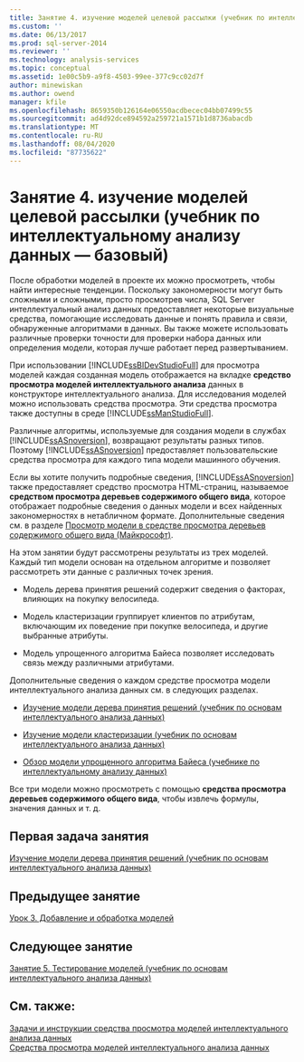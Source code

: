 ```yaml
---
title: Занятие 4. изучение моделей целевой рассылки (учебник по интеллектуальному анализу данных — базовый) | Документация Майкрософт
ms.custom: ''
ms.date: 06/13/2017
ms.prod: sql-server-2014
ms.reviewer: ''
ms.technology: analysis-services
ms.topic: conceptual
ms.assetid: 1e00c5b9-a9f8-4503-99ee-377c9cc02d7f
author: minewiskan
ms.author: owend
manager: kfile
ms.openlocfilehash: 8659350b126164e06550acdbecec04bb07499c55
ms.sourcegitcommit: ad4d92dce894592a259721a1571b1d8736abacdb
ms.translationtype: MT
ms.contentlocale: ru-RU
ms.lasthandoff: 08/04/2020
ms.locfileid: "87735622"
---
```

# <a name="lesson-4-exploring-the-targeted-mailing-models-basic-data-mining-tutorial"></a>Занятие 4. изучение моделей целевой рассылки (учебник по интеллектуальному анализу данных — базовый)
  После обработки моделей в проекте их можно просмотреть, чтобы найти интересные тенденции. Поскольку закономерности могут быть сложными и сложными, просто просмотрев числа, SQL Server интеллектуальный анализ данных предоставляет некоторые визуальные средства, помогающие исследовать данные и понять правила и связи, обнаруженные алгоритмами в данных. Вы также можете использовать различные проверки точности для проверки набора данных или определения модели, которая лучше работает перед развертыванием.  
  
 При использовании [!INCLUDE[ssBIDevStudioFull](../includes/ssbidevstudiofull-md.md)] для просмотра моделей каждая созданная модель отображается на вкладке **средство просмотра моделей интеллектуального анализа** данных в конструкторе интеллектуального анализа. Для исследования моделей можно использовать средства просмотра. Эти средства просмотра также доступны в среде [!INCLUDE[ssManStudioFull](../includes/ssmanstudiofull-md.md)].  
  
 Различные алгоритмы, используемые для создания модели в службах [!INCLUDE[ssASnoversion](../includes/ssasnoversion-md.md)], возвращают результаты разных типов. Поэтому [!INCLUDE[ssASnoversion](../includes/ssasnoversion-md.md)] предоставляет пользовательские средства просмотра для каждого типа модели машинного обучения.  
  
 Если вы хотите получить подробные сведения, [!INCLUDE[ssASnoversion](../includes/ssasnoversion-md.md)] также предоставляет средство просмотра HTML-страниц, называемое **средством просмотра деревьев содержимого общего вида**, которое отображает подробные сведения о данных модели и всех найденных закономерностях в нетабличном формате. Дополнительные сведения см. в разделе [Просмотр модели в средстве просмотра деревьев содержимого общего вида (Майкрософт)](../../2014/analysis-services/data-mining/browse-a-model-using-the-microsoft-generic-content-tree-viewer.md).  
  
 На этом занятии будут рассмотрены результаты из трех моделей. Каждый тип модели основан на отдельном алгоритме и позволяет рассмотреть эти данные с различных точек зрения.  
  
-   Модель дерева принятия решений содержит сведения о факторах, влияющих на покупку велосипеда.  
  
-   Модель кластеризации группирует клиентов по атрибутам, включающим их поведение при покупке велосипеда, и другие выбранные атрибуты.  
  
-   Модель упрощенного алгоритма Байеса позволяет исследовать связь между различными атрибутами.  
  
 Дополнительные сведения о каждом средстве просмотра модели интеллектуального анализа данных см. в следующих разделах.  
  
-   [Изучение модели дерева принятия решений &#40;учебник по основам интеллектуального анализа данных&#41;](../../2014/tutorials/exploring-the-decision-tree-model-basic-data-mining-tutorial.md)  
  
-   [Изучение модели кластеризации &#40;учебник по основам интеллектуального анализа данных&#41;](../../2014/tutorials/exploring-the-clustering-model-basic-data-mining-tutorial.md)  
  
-   [Обзор модели упрощенного алгоритма Байеса &#40;учебнике по интеллектуальному анализу данных&#41;](../../2014/tutorials/exploring-the-naive-bayes-model-basic-data-mining-tutorial.md)  
  
 Все три модели можно просмотреть с помощью **средства просмотра деревьев содержимого общего вида**, чтобы извлечь формулы, значения данных и т. д.  
  
## <a name="first-task-in-lesson"></a>Первая задача занятия  
 [Изучение модели дерева принятия решений &#40;учебник по основам интеллектуального анализа данных&#41;](../../2014/tutorials/exploring-the-decision-tree-model-basic-data-mining-tutorial.md)  
  
## <a name="previous-lesson"></a>Предыдущее занятие  
 [Урок 3. Добавление и обработка моделей](../../2014/tutorials/lesson-3-adding-and-processing-models.md)  
  
## <a name="next-lesson"></a>Следующее занятие  
 [Занятие 5. Тестирование моделей &#40;учебник по основам интеллектуального анализа данных&#41;](../../2014/tutorials/lesson-5-testing-models-basic-data-mining-tutorial.md)  
  
## <a name="see-also"></a>См. также:  
 [Задачи и инструкции средства просмотра моделей интеллектуального анализа данных](../../2014/analysis-services/data-mining/mining-model-viewer-tasks-and-how-tos.md)   
 [Средства просмотра моделей интеллектуального анализа данных](../../2014/analysis-services/data-mining/data-mining-model-viewers.md)  
  
  

